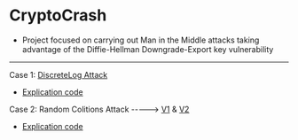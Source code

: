 # CryptoCrash

- Project focused on carrying out Man in the Middle attacks taking advantage of the Diffie-Hellman Downgrade-Export key vulnerability
***
Case 1: [DiscreteLog Attack](https://github.com/JoseVazquez101/CryptoCrash/blob/main/Files/DiscreteLog_attack.py)
  - [Explication code](https://github.com/JoseVazquez101/CryptoCrash/blob/main/Files/Explication_Log.md)

Case 2: Random Colitions Attack -----> [V1](https://github.com/JoseVazquez101/CryptoCrash/blob/main/Files/randBreaker_v1.py) & [V2](https://github.com/JoseVazquez101/CryptoCrash/blob/main/Files/randBreaker_v2.py)
  - [Explication code](https://github.com/JoseVazquez101/CryptoCrash/blob/main/Files/randExplication.md)
